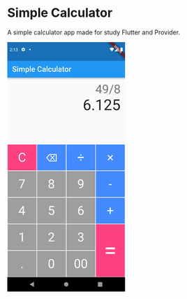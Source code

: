# Simple Calculator

A simple calculator app made for study Flutter and Provider.

<img src="images/calculator_screen.png" width="270" height="570">
